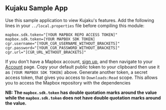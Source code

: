 ## Kujaku Sample App

Use this sample application to view Kujaku's features. Add the following lines in your
`../local.properties` file before compiling this module:

```
mapbox.sdk.token="[YOUR MAPBOX REPO ACCESS TOKEN]"
mapbox.sdk.token=[YOUR MAPBOX SDK TOKEN]
cgr.username="[YOUR_CGR_USERNAME_WITHOUT_BRACKETS]"
cgr.password="[YOUR_CGR_PASSWORD_WITHOUT_BRACKETS]"
cgr.url="[CGR_URL_WITHOUT_BRACKETS]"
```
If you don't have a Mapbox account, [sign up](https://www.mapbox.com/signup/), and then navigate to your [Account](https://www.mapbox.com/account/) page. Copy your default public token to your clipboard then use it as `[YOUR MAPBOX SDK TOKEN]` above. Generate another token, a secret access token, that gives you access to `Downloads:Read` scope. This allows you to access the Mapbox repository with the dependencies

**NB: The `mapbox.sdk.token` has double quotation marks around the value while the `mapbox.sdk.token` does not have double quotation marks around the value.**

